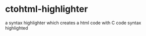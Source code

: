 # ctohtml-highlighter
a syntax highlighter which creates a html code with C code syntax highlighted
